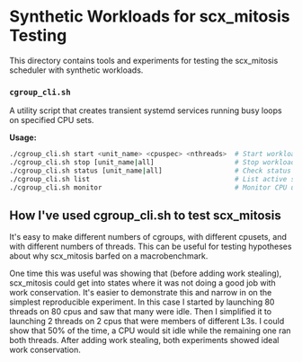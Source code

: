 # Synthetic Workloads for scx_mitosis Testing

This directory contains tools and experiments for testing the scx_mitosis scheduler with synthetic workloads.

### `cgroup_cli.sh`
A utility script that creates transient systemd services running busy loops on specified CPU sets.

**Usage:**
```bash
./cgroup_cli.sh start <unit_name> <cpuspec> <nthreads>  # Start workload
./cgroup_cli.sh stop [unit_name|all]                    # Stop workload(s)
./cgroup_cli.sh status [unit_name|all]                  # Check status
./cgroup_cli.sh list                                    # List active services
./cgroup_cli.sh monitor                                 # Monitor CPU usage
```

## How I've used cgroup_cli.sh to test scx_mitosis
It's easy to make different numbers of cgroups, with different cpusets, and with different numbers of threads.
This can be useful for testing hypotheses about why scx_mitosis barfed on a macrobenchmark.

One time this was useful was showing that (before adding work stealing), scx_mitosis could get into states where it was not doing a good job with work conservation. It's easier to demonstrate this and narrow in on the simplest reproducible experiment. In this case I started by launching 80 threads on 80 cpus and saw that many were idle. Then I simplified it to launching 2 threads on 2 cpus that were members of different L3s. I could show that 50% of the time, a CPU would sit idle while the remaining one ran both threads. After adding work stealing, both experiments showed ideal work conservation.
